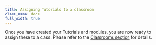 ```yaml
---
title: Assigning Tutorials to a classroom
class_name: docs
full_width: true
---
```


Once you have created your Tutorials and modules, you are now ready to assign these to a class. Please refer to the [Classrooms section](/docs/dashboard/classroom) for details.
